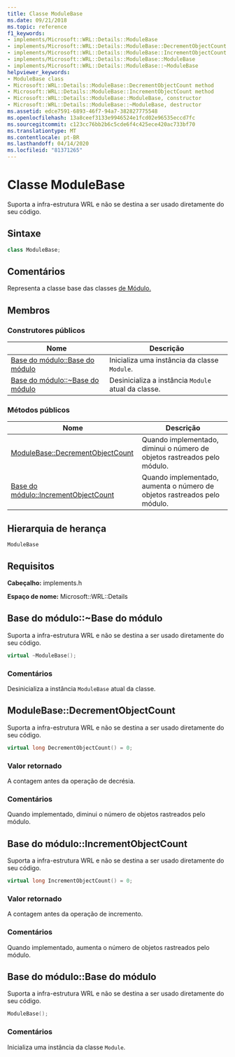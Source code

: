 ```yaml
---
title: Classe ModuleBase
ms.date: 09/21/2018
ms.topic: reference
f1_keywords:
- implements/Microsoft::WRL::Details::ModuleBase
- implements/Microsoft::WRL::Details::ModuleBase::DecrementObjectCount
- implements/Microsoft::WRL::Details::ModuleBase::IncrementObjectCount
- implements/Microsoft::WRL::Details::ModuleBase::ModuleBase
- implements/Microsoft::WRL::Details::ModuleBase::~ModuleBase
helpviewer_keywords:
- ModuleBase class
- Microsoft::WRL::Details::ModuleBase::DecrementObjectCount method
- Microsoft::WRL::Details::ModuleBase::IncrementObjectCount method
- Microsoft::WRL::Details::ModuleBase::ModuleBase, constructor
- Microsoft::WRL::Details::ModuleBase::~ModuleBase, destructor
ms.assetid: edce7591-6893-46f7-94a7-382827775548
ms.openlocfilehash: 13a8ceef3133e9946524e1fcd02e96535eccd7fc
ms.sourcegitcommit: c123cc76bb2b6c5cde6f4c425ece420ac733bf70
ms.translationtype: MT
ms.contentlocale: pt-BR
ms.lasthandoff: 04/14/2020
ms.locfileid: "81371265"
---
```

# <a name="modulebase-class"></a>Classe ModuleBase

Suporta a infra-estrutura WRL e não se destina a ser usado diretamente do seu código.

## <a name="syntax"></a>Sintaxe

```cpp
class ModuleBase;
```

## <a name="remarks"></a>Comentários

Representa a classe base das classes [de Módulo.](module-class.md)

## <a name="members"></a>Membros

### <a name="public-constructors"></a>Construtores públicos

Nome                                         | Descrição
-------------------------------------------- | ---------------------------------------------------------
[Base do módulo::Base do módulo](#modulebase)        | Inicializa uma instância da classe `Module`.
[Base do módulo::~Base do módulo](#tilde-modulebase) | Desinicializa a instância `Module` atual da classe.

### <a name="public-methods"></a>Métodos públicos

Nome                                                      | Descrição
--------------------------------------------------------- | -------------------------------------------------------------------------
[ModuleBase::DecrementObjectCount](#decrementobjectcount) | Quando implementado, diminui o número de objetos rastreados pelo módulo.
[Base do módulo::IncrementObjectCount](#incrementobjectcount) | Quando implementado, aumenta o número de objetos rastreados pelo módulo.

## <a name="inheritance-hierarchy"></a>Hierarquia de herança

`ModuleBase`

## <a name="requirements"></a>Requisitos

**Cabeçalho:** implements.h

**Espaço de nome:** Microsoft::WRL::Details

## <a name="modulebasemodulebase"></a><a name="tilde-modulebase"></a>Base do módulo::~Base do módulo

Suporta a infra-estrutura WRL e não se destina a ser usado diretamente do seu código.

```cpp
virtual ~ModuleBase();
```

### <a name="remarks"></a>Comentários

Desinicializa a instância `ModuleBase` atual da classe.

## <a name="modulebasedecrementobjectcount"></a><a name="decrementobjectcount"></a>ModuleBase::DecrementObjectCount

Suporta a infra-estrutura WRL e não se destina a ser usado diretamente do seu código.

```cpp
virtual long DecrementObjectCount() = 0;
```

### <a name="return-value"></a>Valor retornado

A contagem antes da operação de decrésia.

### <a name="remarks"></a>Comentários

Quando implementado, diminui o número de objetos rastreados pelo módulo.

## <a name="modulebaseincrementobjectcount"></a><a name="incrementobjectcount"></a>Base do módulo::IncrementObjectCount

Suporta a infra-estrutura WRL e não se destina a ser usado diretamente do seu código.

```cpp
virtual long IncrementObjectCount() = 0;
```

### <a name="return-value"></a>Valor retornado

A contagem antes da operação de incremento.

### <a name="remarks"></a>Comentários

Quando implementado, aumenta o número de objetos rastreados pelo módulo.

## <a name="modulebasemodulebase"></a><a name="modulebase"></a>Base do módulo::Base do módulo

Suporta a infra-estrutura WRL e não se destina a ser usado diretamente do seu código.

```cpp
ModuleBase();
```

### <a name="remarks"></a>Comentários

Inicializa uma instância da classe `Module`.
